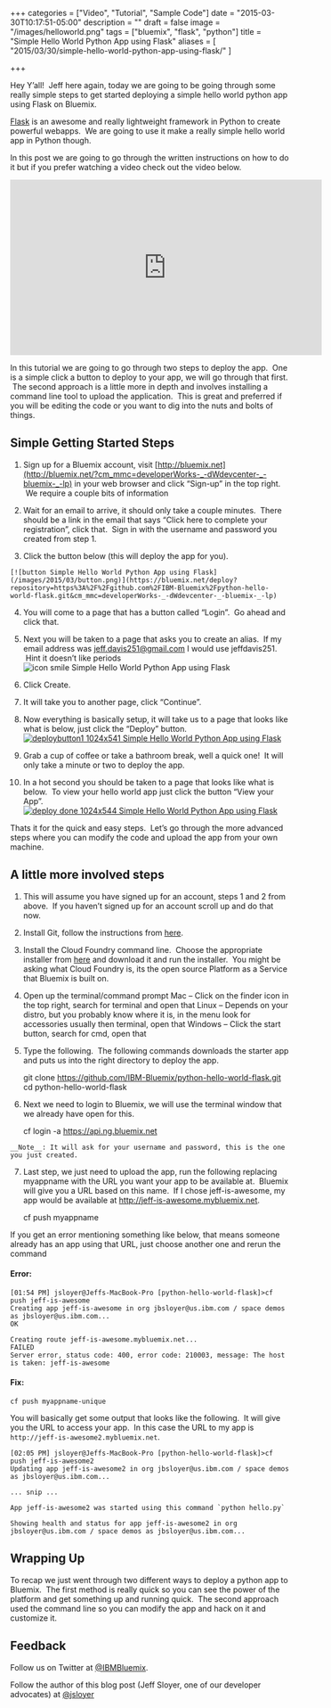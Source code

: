 +++
categories = ["Video", "Tutorial", "Sample Code"]
date = "2015-03-30T10:17:51-05:00"
description = ""
draft = false
image = "/images/helloworld.png"
tags = ["bluemix", "flask", "python"]
title = "Simple Hello World Python App using Flask"
aliases = [
    "2015/03/30/simple-hello-world-python-app-using-flask/"
]

+++


Hey Y’all!  Jeff here again, today we are going to be going through some really simple steps to get started deploying a simple hello world python app using Flask on Bluemix.

[Flask](http://flask.pocoo.org/) is an awesome and really lightweight framework in Python to create powerful webapps.  We are going to use it make a really simple hello world app in Python though.
<!-- more -->

In this post we are going to go through the written instructions on how to do it but if you prefer watching a video check out the video below.

<iframe width="560" height="315" src="https://www.youtube.com/embed/b-SF3bgaQTw" frameborder="0" allowfullscreen></iframe>

In this tutorial we are going to go through two steps to deploy the app.  One is a simple click a button to deploy to your app, we will go through that first.  The second approach is a little more in depth and involves installing a command line tool to upload the application.  This is great and preferred if you will be editing the code or you want to dig into the nuts and bolts of things.


## Simple Getting Started Steps

  1. Sign up for a Bluemix account, visit [http://bluemix.net](http://bluemix.net/?cm_mmc=developerWorks-_-dWdevcenter-_-bluemix-_-lp) in your web browser and click “Sign-up” in the top right.  We require a couple bits of information


  2. Wait for an email to arrive, it should only take a couple minutes.  There should be a link in the email that says “Click here to complete your registration”, click that.  Sign in with the username and password you created from step 1.


  3. Click the button below (this will deploy the app for you).

    [![button Simple Hello World Python App using Flask](/images/2015/03/button.png)](https://bluemix.net/deploy?repository=https%3A%2F%2Fgithub.com%2FIBM-Bluemix%2Fpython-hello-world-flask.git&cm_mmc=developerWorks-_-dWdevcenter-_-bluemix-_-lp)


  4. You will come to a page that has a button called “Login”.  Go ahead and click that.


  5. Next you will be taken to a page that asks you to create an alias.  If my email address was jeff.davis251@gmail.com I would use jeffdavis251.  Hint it doesn’t like periods ![icon smile Simple Hello World Python App using Flask](/images/2015/03/icon_smile.gif)


  6. Click Create.


  7. It will take you to another page, click “Continue”.


  8. Now everything is basically setup, it will take us to a page that looks like what is below, just click the “Deploy” button.
[![deploybutton1 1024x541 Simple Hello World Python App using Flask](/images/2015/03/deploybutton1-1024x541.png)](/images/2015/03/deploybutton1.png)


  9. Grab a cup of coffee or take a bathroom break, well a quick one!  It will only take a minute or two to deploy the app.


  10. In a hot second you should be taken to a page that looks like what is below.  To view your hello world app just click the button “View your App”.
[![deploy done 1024x544 Simple Hello World Python App using Flask](/images/2015/03/deploy-done-1024x544.png)](/images/2015/03/deploy-done.png)


Thats it for the quick and easy steps.  Let’s go through the more advanced steps where you can modify the code and upload the app from your own machine.


## A little more involved steps
  1. This will assume you have signed up for an account, steps 1 and 2 from above.  If you haven’t signed up for an account scroll up and do that now.


  2. Install Git, follow the instructions from [here](http://git-scm.com/book/en/v2/Getting-Started-Installing-Git).


  3. Install the Cloud Foundry command line.  Choose the appropriate installer from [here](https://github.com/cloudfoundry/cli/releases) and download it and run the installer.  You might be asking what Cloud Foundry is, its the open source Platform as a Service that Bluemix is built on.


  4. Open up the terminal/command prompt
Mac – Click on the finder icon in the top right, search for terminal and open that
Linux – Depends on your distro, but you probably know where it is, in the menu look for accessories usually then terminal, open that
Windows – Click the start button, search for cmd, open that


  5. Type the following.  The following commands downloads the starter app and puts us into the right directory to deploy the app.


        git clone https://github.com/IBM-Bluemix/python-hello-world-flask.git
        cd python-hello-world-flask

  6. Next we need to login to Bluemix, we will use the terminal window that we already have open for this.


        cf login -a https://api.ng.bluemix.net


    __Note__: It will ask for your username and password, this is the one you just created.


  7. Last step, we just need to upload the app, run the following replacing myappname with the URL you want your app to be available at.  Bluemix will give you a URL based on this name.  If I chose jeff-is-awesome, my app would be available at http://jeff-is-awesome.mybluemix.net.


        cf push myappname


If you get an error mentioning something like below, that means someone already has an app using that URL, just choose another one and rerun the command


#### Error:

```
[01:54 PM] jsloyer@Jeffs-MacBook-Pro [python-hello-world-flask]>cf push jeff-is-awesome
Creating app jeff-is-awesome in org jbsloyer@us.ibm.com / space demos as jbsloyer@us.ibm.com...
OK

Creating route jeff-is-awesome.mybluemix.net...
FAILED
Server error, status code: 400, error code: 210003, message: The host is taken: jeff-is-awesome
```



#### Fix:

```
cf push myappname-unique
```

You will basically get some output that looks like the following.  It will give you the URL to access your app.  In this case the URL to my app is `http://jeff-is-awesome2.mybluemix.net`.

```
[02:05 PM] jsloyer@Jeffs-MacBook-Pro [python-hello-world-flask]>cf push jeff-is-awesome2
Updating app jeff-is-awesome2 in org jbsloyer@us.ibm.com / space demos as jbsloyer@us.ibm.com...

... snip ...

App jeff-is-awesome2 was started using this command `python hello.py`

Showing health and status for app jeff-is-awesome2 in org jbsloyer@us.ibm.com / space demos as jbsloyer@us.ibm.com...
```

## Wrapping Up


To recap we just went through two different ways to deploy a python app to Bluemix.  The first method is really quick so you can see the power of the platform and get something up and running quick.  The second approach used the command line so you can modify the app and hack on it and customize it.


## Feedback


Follow us on Twitter at [@IBMBluemix](http://twitter.com/IBMBluemix).

Follow the author of this blog post (Jeff Sloyer, one of our developer advocates) at [@jsloyer](http://twitter.com/jsloyer)
